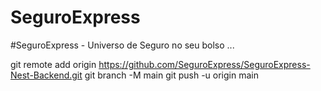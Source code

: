 # SeguroExpress
#SeguroExpress - Universo de Seguro no seu  bolso ... 



git remote add origin https://github.com/SeguroExpress/SeguroExpress-Nest-Backend.git
git branch -M main
git push -u origin main
